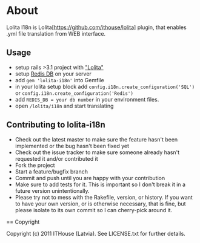 # About

Lolita I18n is Lolita[https://github.com/ithouse/lolita] plugin, that enables .yml file translation from WEB interface.

## Usage

* setup rails >3.1 project with ["Lolita"](https://github.com/ithouse/lolita)
* setup [Redis DB](http://redis.io) on your server
* add `gem 'lolita-i18n'` into Gemfile
* in your lolita setup block add  `config.i18n.create_configuration('SQL')` or `config.i18n.create_configuration('Redis')`
* add `REDIS_DB = your db number` in your environment files. 
* open `/lolita/i18n` and start translating

## Contributing to lolita-i18n
 
* Check out the latest master to make sure the feature hasn't been implemented or the bug hasn't been fixed yet
* Check out the issue tracker to make sure someone already hasn't requested it and/or contributed it
* Fork the project
* Start a feature/bugfix branch
* Commit and push until you are happy with your contribution
* Make sure to add tests for it. This is important so I don't break it in a future version unintentionally.
* Please try not to mess with the Rakefile, version, or history. If you want to have your own version, or is otherwise necessary, that is fine, but please isolate to its own commit so I can cherry-pick around it.

== Copyright

Copyright (c) 2011 ITHouse (Latvia). See LICENSE.txt for
further details.